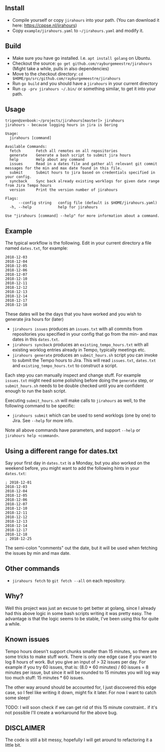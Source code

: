## Install

- Compile yourself or copy `jirahours` into your path. (You can download it here: https://cppse.nl/jirahours)
- Copy `example/jirahours.yaml` to `~/jirahours.yaml` and modify it.

## Build

- Make sure you have go installed. I.e. `apt install golang` on Ubuntu.
- Checkout the source: `go get github.com/rayburgemeestre/jirahours` (Might take a while, pulls in also dependencies)
- Move to the checkout directory: `cd $HOME/go/src/github.com/rayburgemeestre/jirahours` 
- Run `go build` and you should have a `jirahours` in your current directory
- Run `cp -prv jirahours ~/.bin/` or something similar, to get it into your path.

## Usage

	trigen@zenbook:~/projects/jirahours[master]> jirahours 
    jirahours - because logging hours in jira is boring

    Usage:
      jirahours [command]

    Available Commands:
      fetch       Fetch all remotes on all repositories
      generate    Generate a bash script to submit jira hours
      help        Help about any command
      issues      Read in a dates file and gather all relevant git commit messages for the min and max date found in this file.
      submit      Submit hours to jira based on credentials specified in your config.
      syncback    Sync back already existing worklogs for given date range from Jira Tempo hours
      version     Print the version number of jirahours

    Flags:
          --config string   config file (default is $HOME/jirahours.yaml)
      -h, --help            help for jirahours

    Use "jirahours [command] --help" for more information about a command.

## Example

The typical workflow is the following.
Edit in your current directory a file named `dates.txt`, for example:

    2018-12-03
    2018-12-04
    2018-12-05
    2018-12-06
    2018-12-07
    2018-12-10
    2018-12-11
    2018-12-12
    2018-12-13
    2018-12-14
    2018-12-17
    2018-12-18

These dates will be the days that you have worked and you wish to generate jira hours for (later)

- `jirahours issues` produces an `issues.txt` with all commits from repositories you specified in your config that go from the min- and max dates in this `dates.txt`.
- `jirahours syncback` produces an `existing_tempo_hours.txt` with all existing worklog entries already in Tempo, typically meetings etc. 
- `jirahours generate` produces an `submit_hours.sh` script you can invoke to submit the Tempo hours to Jira. This will read `issues.txt`, `dates.txt` and `existing_tempo_hours.txt` to construct a script.

Each step you can manually inspect and change stuff. For example `issues.txt` might need some polishing before doing the `generate` step,
 or `submit_hours.sh` needs to be double checked until you are confident enough to run the bash script.

Executing `submit_hours.sh` will make calls to `jirahours` as well, to the following command to be specific:

- `jirahours submit` which can be used to send worklogs (one by one) to Jira. See `--help` for more info.

Note all above commands have parameters, and support `--help` or `jirahours help <command>`.


## Using a different range for dates.txt

Say your first day in `dates.txt` is a Monday, but you also worked on the weekend before, you might want to add the following hints in your `dates.txt`:

    ; 2018-12-01
    2018-12-03
    2018-12-04
    2018-12-05
    2018-12-06
    2018-12-07
    2018-12-10
    2018-12-11
    2018-12-12
    2018-12-13
    2018-12-14
    2018-12-17
    2018-12-18
    ; 2018-12-25

The semi-colon "comments" out the date, but it will be used when fetching the issues by min and max date.

## Other commands

- `jirahours fetch` to `git fetch --all` on each repository.

## Why?

Well this project was just an excuse to get better at golang, since I already had this above logic in some bash scripts writing it was pretty easy.
The advantage is that the logic seems to be stable, I've been using this for quite a while.

## Known issues

Tempo hours doesn't support chunks smaller than 15 minutes, so there are some tricks to make stuff work.
There is only one edge case if you want to log 8 hours of work. But you give an input of > 32 issues per day.
For example if you try 60 issues, that is: (8.0 * 60 minutes) / 60 issues = 8 minutes per issue,
but since it will be rounded to 15 minutes you will log way too much stuff: 15 minutes * 60 issues.

The other way around should be accounted for, I just discovered this edge case, so I feel like writing it down, might fix it later.
For now I want to catch some sleep!

TODO: I will soon check if we can get rid of this 15 minute constraint.. if it's not possible I'll create a workaround for the above bug.

## DISCLAIMER

The code is still a bit messy, hopefully I will get around to refactoring it a little bit.


